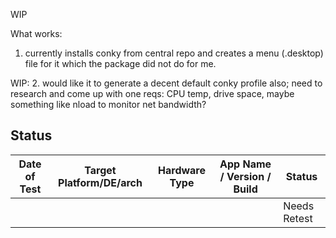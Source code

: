 WIP


What works:
1. currently installs conky from central repo and creates a menu (.desktop) file for it which the package did not do for me.

WIP:
2. would like it to generate a decent default conky profile also; need to research and come up with one
	reqs: CPU temp, drive space, maybe something like nload to monitor net bandwidth?

## Status

| Date of Test  | Target Platform/DE/arch | Hardware Type  | App Name / Version / Build                | Status  |
| ------------- | ------------------------| -------------- | ----------------------------------------- | ------- |
|   |   |      | | Needs Retest |
